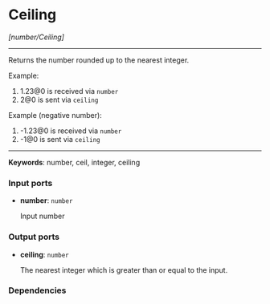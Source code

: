 # Ceiling

_[number/Ceiling]_

---

Returns the number rounded up to the nearest integer.  
  
Example:  
  
1. 1.23@0 is received via `number`  
2. 2@0 is sent via `ceiling`  
  
Example (negative number):  
  
1. -1.23@0 is received via `number`  
2. -1@0 is sent via `ceiling`  

---

__Keywords__: number, ceil, integer, ceiling

### Input ports

* __number__: ` number `


    Input number  

### Output ports

* __ceiling__: ` number `


    The nearest integer which is greater than or equal to the input.  

### Dependencies




